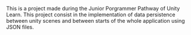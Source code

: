 This is a project made during the Junior Porgrammer Pathway of Unity Learn.
This project consist in the implementation of data persistence between unity scenes 
and between starts of the whole application using JSON files.
